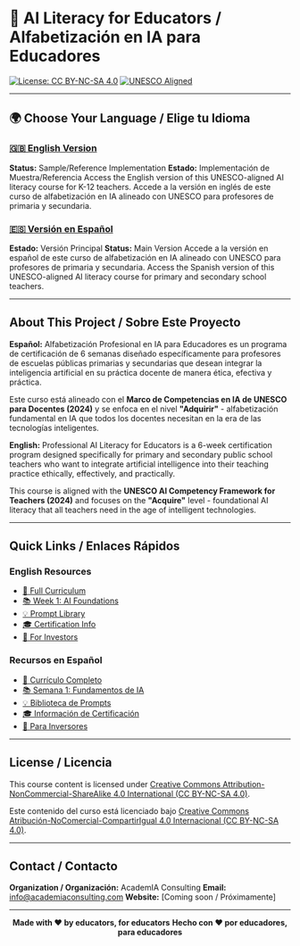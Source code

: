 # 🤖 AI Literacy for Educators / Alfabetización en IA para Educadores

[![License: CC BY-NC-SA 4.0](https://img.shields.io/badge/License-CC%20BY--NC--SA%204.0-lightgrey.svg)](https://creativecommons.org/licenses/by-nc-sa/4.0/)
[![UNESCO Aligned](https://img.shields.io/badge/UNESCO-Aligned-blue.svg)](https://unesdoc.unesco.org/ark:/48223/pf0000380602)

---

## 🌍 Choose Your Language / Elige tu Idioma

### [🇬🇧 English Version](./en/)
**Status:** Sample/Reference Implementation
**Estado:** Implementación de Muestra/Referencia
Access the English version of this UNESCO-aligned AI literacy course for K-12 teachers.
Accede a la versión en inglés de este curso de alfabetización en IA alineado con UNESCO para profesores de primaria y secundaria.

### [🇪🇸 Versión en Español](./es/)
**Estado:** Versión Principal
**Status:** Main Version
Accede a la versión en español de este curso de alfabetización en IA alineado con UNESCO para profesores de primaria y secundaria.
Access the Spanish version of this UNESCO-aligned AI literacy course for primary and secondary school teachers.

---

## About This Project / Sobre Este Proyecto

**Español:**
Alfabetización Profesional en IA para Educadores es un programa de certificación de 6 semanas diseñado específicamente para profesores de escuelas públicas primarias y secundarias que desean integrar la inteligencia artificial en su práctica docente de manera ética, efectiva y práctica.

Este curso está alineado con el **Marco de Competencias en IA de UNESCO para Docentes (2024)** y se enfoca en el nivel **"Adquirir"** - alfabetización fundamental en IA que todos los docentes necesitan en la era de las tecnologías inteligentes.

**English:**
Professional AI Literacy for Educators is a 6-week certification program designed specifically for primary and secondary public school teachers who want to integrate artificial intelligence into their teaching practice ethically, effectively, and practically.

This course is aligned with the **UNESCO AI Competency Framework for Teachers (2024)** and focuses on the **"Acquire"** level - foundational AI literacy that all teachers need in the age of intelligent technologies.

---

## Quick Links / Enlaces Rápidos

### English Resources
- [📖 Full Curriculum](./en/CURRICULUM.md)
- [📚 Week 1: AI Foundations](./en/weeks/week1-ai-foundations/)
- [💡 Prompt Library](./en/resources/prompt-library/)
- [🎓 Certification Info](./en/certification/)
- [💼 For Investors](./en/for-investors/)

### Recursos en Español
- [📖 Currículo Completo](./es/CURRICULUM.md)
- [📚 Semana 1: Fundamentos de IA](./es/semanas/semana1-fundamentos-ia/)
- [💡 Biblioteca de Prompts](./es/recursos/biblioteca-prompts/)
- [🎓 Información de Certificación](./es/certificacion/)
- [💼 Para Inversores](./es/para-inversores/)

---

## License / Licencia

This course content is licensed under [Creative Commons Attribution-NonCommercial-ShareAlike 4.0 International (CC BY-NC-SA 4.0)](https://creativecommons.org/licenses/by-nc-sa/4.0/).

Este contenido del curso está licenciado bajo [Creative Commons Atribución-NoComercial-CompartirIgual 4.0 Internacional (CC BY-NC-SA 4.0)](https://creativecommons.org/licenses/by-nc-sa/4.0/).

---

## Contact / Contacto

**Organization / Organización:** AcademIA Consulting
**Email:** info@academiaconsulting.com
**Website:** [Coming soon / Próximamente]

---

<div align="center">

**Made with ❤️ by educators, for educators**
**Hecho con ❤️ por educadores, para educadores**

</div>
